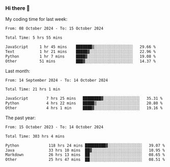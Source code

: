 ### Hi there 👋

My coding time for last week:

<!--START_SECTION:week-->

```txt
From: 08 October 2024 - To: 15 October 2024

Total Time: 5 hrs 55 mins

JavaScript     1 hr 45 mins    ███████▒░░░░░░░░░░░░░░░░░   29.66 %
Text           1 hr 21 mins    █████▓░░░░░░░░░░░░░░░░░░░   22.96 %
Python         1 hr 7 mins     ████▓░░░░░░░░░░░░░░░░░░░░   19.08 %
Other          51 mins         ███▓░░░░░░░░░░░░░░░░░░░░░   14.37 %
```

<!--END_SECTION:week-->

Last month:

<!--START_SECTION:month-->

```txt
From: 14 September 2024 - To: 14 October 2024

Total Time: 21 hrs 1 min

JavaScript        7 hrs 25 mins   ████████▓░░░░░░░░░░░░░░░░   35.31 %
Python            4 hrs 22 mins   █████▒░░░░░░░░░░░░░░░░░░░   20.80 %
Other             4 hrs 1 min     ████▓░░░░░░░░░░░░░░░░░░░░   19.16 %
```

<!--END_SECTION:month-->

The past year:

<!--START_SECTION:year-->

```txt
From: 15 October 2023 - To: 14 October 2024

Total Time: 303 hrs 4 mins

Python             118 hrs 24 mins █████████▓░░░░░░░░░░░░░░░   39.07 %
Java               33 hrs 10 mins  ██▓░░░░░░░░░░░░░░░░░░░░░░   10.95 %
Markdown           26 hrs 13 mins  ██░░░░░░░░░░░░░░░░░░░░░░░   08.65 %
Other              25 hrs 47 mins  ██░░░░░░░░░░░░░░░░░░░░░░░   08.51 %
```

<!--END_SECTION:year-->
